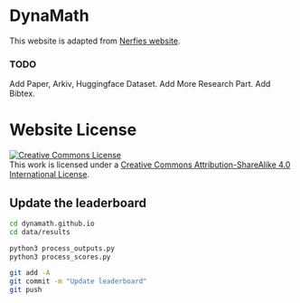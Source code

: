 # DynaMath

This website is adapted from [Nerfies website](https://nerfies.github.io).

### TODO
Add Paper, Arkiv, Huggingface Dataset.
Add More Research Part.
Add Bibtex.

# Website License
<a rel="license" href="http://creativecommons.org/licenses/by-sa/4.0/"><img alt="Creative Commons License" style="border-width:0" src="https://i.creativecommons.org/l/by-sa/4.0/88x31.png" /></a><br />This work is licensed under a <a rel="license" href="http://creativecommons.org/licenses/by-sa/4.0/">Creative Commons Attribution-ShareAlike 4.0 International License</a>.


## Update the leaderboard

```sh
cd dynamath.github.io
cd data/results

python3 process_outputs.py
python3 process_scores.py

git add -A
git commit -m "Update leaderboard"
git push
```
